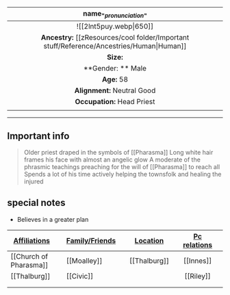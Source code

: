
|                              name<sub>"*pronunciation*"</sub>                              |
| :----------------------------------------------------------------------------------------: |
|                                   ![[2lnt5puy.webp\|650]]                                   |
| **Ancestry:** [[zResources/cool folder/Important stuff/Reference/Ancestries/Human\|Human]] |
|                                         **Size:**                                          |
|                                     **Gender: ** Male                                      |
|                                        **Age:** 58                                         |
|                                **Alignment:** Neutral Good                                 |
|                                **Occupation:** Head Priest                                 |
|                                                                                            |

---
## Important info
> Older priest draped in the symbols of [[Pharasma]]
> Long white hair frames his face with almost an angelic glow 
> A moderate of the phrasmic teachings preaching for the will of [[Pharasma]] to reach all 
> Spends a lot of his time actively helping the townsfolk and healing the injured

##  special notes 
- Believes in a greater plan

| **<u>Affiliations</u>** |     | **<u>Family/Friends</u>** |     | **<u>Location</u>** |     | <u>**Pc relations**</u> |     |
| ----------------------- | --- | ------------------------- | --- | ------------------- | --- | :---------------------: | --- |
| [[Church of Pharasma]]  |     | [[Moalley]]               |     | [[Thalburg]]        |     |        [[Innes]]        |     |
| [[Thalburg]]            |     | [[Civic]]                 |     |                     |     |        [[Riley]]        |     |
|                         |     |                           |     |                     |     |                         |     |
|                         |     |                           |     |                     |     |                         |     |

